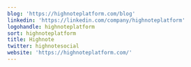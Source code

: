 ```yaml
---
blog: 'https://highnoteplatform.com/blog'
linkedin: 'https://linkedin.com/company/highnoteplatform'
logohandle: highnoteplatform
sort: highnoteplatform
title: Highnote
twitter: highnotesocial
website: 'https://highnoteplatform.com/'
---
```

